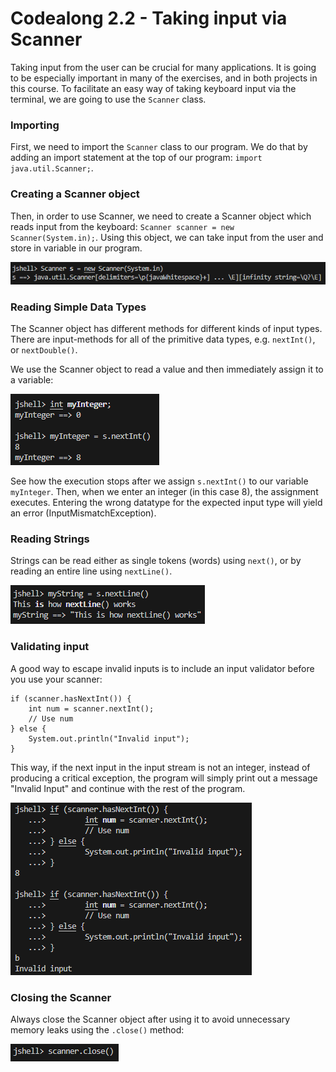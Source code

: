 # Codealong 2.2 - Taking input via Scanner

Taking input from the user can be crucial for many applications. It is going to be especially important in many of the exercises, and in both projects in this course. To facilitate an easy way of taking keyboard input via the terminal, we are going to use the `Scanner` class.

### Importing
First, we need to import the `Scanner` class to our program. We do that by adding an import statement at the top of our program: `import java.util.Scanner;`.

### Creating a Scanner object
Then, in order to use Scanner, we need to create a Scanner object which reads input from the keyboard: `Scanner scanner = new Scanner(System.in);`. Using this object, we can take input from the user and store in variable in our program.

![scannerInit](/assets/codealong_2/scannerInit.png)

### Reading Simple Data Types
The Scanner object has different methods for different kinds of input types. There are input-methods for all of the primitive data types, e.g. `nextInt()`, or `nextDouble()`. 

We use the Scanner object to read a value and then immediately assign it to a variable:

![nextInt](/assets/codealong_2/nextInt.png)

See how the execution stops after we assign `s.nextInt()` to our variable `myInteger`. Then, when we enter an integer (in this case 8), the assignment executes. Entering the wrong datatype for the expected input type will yield an error (InputMismatchException).

### Reading Strings 
Strings can be read either as single tokens (words) using `next()`, or by reading an entire line using `nextLine()`.

![nextLine](/assets/codealong_2/nextLine.png)

### Validating input
A good way to escape invalid inputs is to include an input validator before you use your scanner:

```
if (scanner.hasNextInt()) {
    int num = scanner.nextInt();
    // Use num
} else {
    System.out.println("Invalid input");
}
```
This way, if the next input in the input stream is not an integer, instead of producing a critical exception, the program will simply print out a message "Invalid Input" and continue with the rest of the program.

![validator](/assets/codealong_2/validator.png)

### Closing the Scanner
Always close the Scanner object after using it to avoid unnecessary memory leaks using the `.close()` method:

![close](/assets/codealong_2/close.png)



